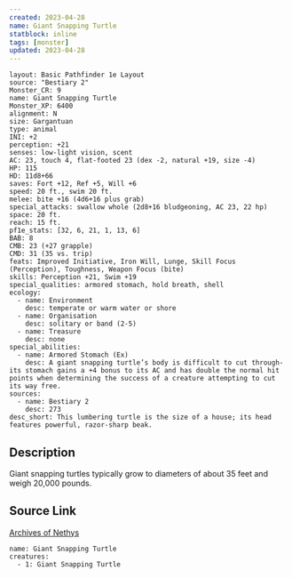 ```yaml
---
created: 2023-04-28
name: Giant Snapping Turtle
statblock: inline
tags: [monster]
updated: 2023-04-28
---
```

```statblock
layout: Basic Pathfinder 1e Layout
source: "Bestiary 2"
Monster_CR: 9
name: Giant Snapping Turtle
Monster_XP: 6400
alignment: N
size: Gargantuan
type: animal
INI: +2
perception: +21
senses: low-light vision, scent
AC: 23, touch 4, flat-footed 23 (dex -2, natural +19, size -4)
HP: 115
HD: 11d8+66
saves: Fort +12, Ref +5, Will +6
speed: 20 ft., swim 20 ft.
melee: bite +16 (4d6+16 plus grab)
special_attacks: swallow whole (2d8+16 bludgeoning, AC 23, 22 hp)
space: 20 ft.
reach: 15 ft.
pf1e_stats: [32, 6, 21, 1, 13, 6]
BAB: 8
CMB: 23 (+27 grapple)
CMD: 31 (35 vs. trip)
feats: Improved Initiative, Iron Will, Lunge, Skill Focus (Perception), Toughness, Weapon Focus (bite)
skills: Perception +21, Swim +19
special_qualities: armored stomach, hold breath, shell
ecology:
  - name: Environment
    desc: temperate or warm water or shore
  - name: Organisation
    desc: solitary or band (2-5)
  - name: Treasure
    desc: none
special_abilities:
  - name: Armored Stomach (Ex)
    desc: A giant snapping turtle’s body is difficult to cut through-its stomach gains a +4 bonus to its AC and has double the normal hit points when determining the success of a creature attempting to cut its way free.
sources:
  - name: Bestiary 2
    desc: 273
desc_short: This lumbering turtle is the size of a house; its head features powerful, razor-sharp beak.
```
## Description
Giant snapping turtles typically grow to diameters of about 35 feet and weigh 20,000 pounds.
## Source Link
[Archives of Nethys](https://aonprd.com/MonsterDisplay.aspx?ItemName=Giant%20Snapping%20Turtle)
```encounter-table
name: Giant Snapping Turtle
creatures:
  - 1: Giant Snapping Turtle
```
